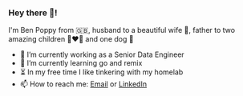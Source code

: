 ### Hey there 👋!

I'm Ben Poppy from 🇬🇧, husband to a beautiful wife 👰, father to two amazing children 👨‍❤️‍👨 and one dog 🐶

- 🔭 I’m currently working as a Senior Data Engineer
- 🌱 I’m currently learning go and remix
- ⏳ In my free time I like tinkering with my homelab
- 📫 How to reach me: [Email](mailto:me@benpoppy.dev) or [LinkedIn](https://www.linkedin.com/in/benpoppy/)
